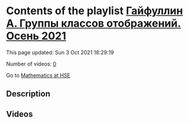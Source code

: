 # Contents of the playlist [Гайфуллин А. Группы классов отображений. Осень 2021](https://www.youtube.com/playlist?list=PLq3E5oubNNoAmYXjrYvptif63ZtJ7GXIb)

This page updated: Sun 3 Oct 2021 18:29:19

Number of videos: [0](#videos)

Go to [Mathematics at HSE](../README.md)

## Description



## Videos

